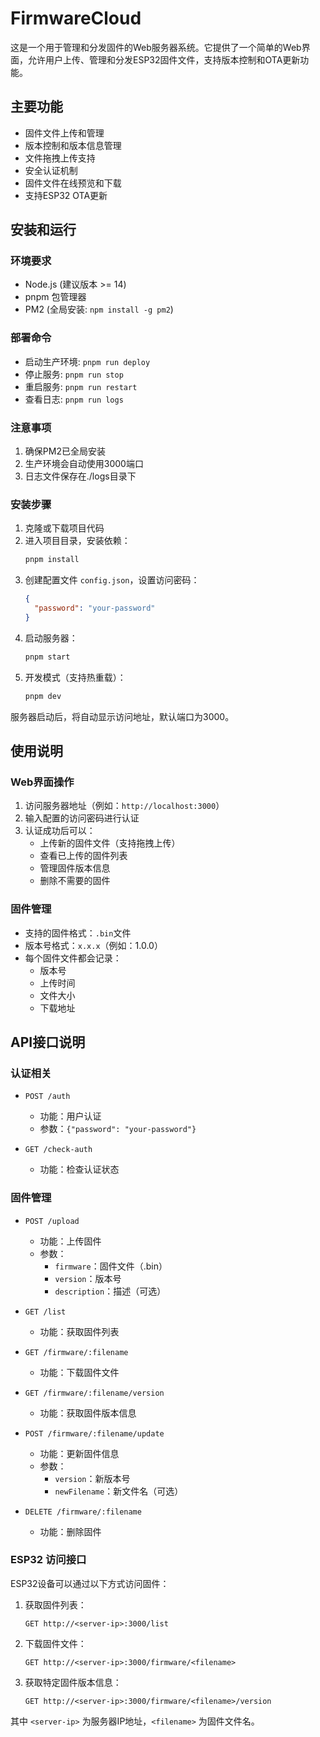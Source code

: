 # FirmwareCloud

这是一个用于管理和分发固件的Web服务器系统。它提供了一个简单的Web界面，允许用户上传、管理和分发ESP32固件文件，支持版本控制和OTA更新功能。

## 主要功能

- 固件文件上传和管理
- 版本控制和版本信息管理
- 文件拖拽上传支持
- 安全认证机制
- 固件文件在线预览和下载
- 支持ESP32 OTA更新

## 安装和运行

### 环境要求

- Node.js (建议版本 >= 14)
- pnpm 包管理器
- PM2 (全局安装: `npm install -g pm2`)

### 部署命令

- 启动生产环境: `pnpm run deploy`
- 停止服务: `pnpm run stop`
- 重启服务: `pnpm run restart`
- 查看日志: `pnpm run logs`

### 注意事项
1. 确保PM2已全局安装
2. 生产环境会自动使用3000端口
3. 日志文件保存在./logs目录下

### 安装步骤

1. 克隆或下载项目代码
2. 进入项目目录，安装依赖：
   ```bash
   pnpm install
   ```
3. 创建配置文件 `config.json`，设置访问密码：
   ```json
   {
     "password": "your-password"
   }
   ```
4. 启动服务器：
   ```bash
   pnpm start
   ```
5. 开发模式（支持热重载）：
   ```bash
   pnpm dev
   ```

服务器启动后，将自动显示访问地址，默认端口为3000。

## 使用说明

### Web界面操作

1. 访问服务器地址（例如：`http://localhost:3000`）
2. 输入配置的访问密码进行认证
3. 认证成功后可以：
   - 上传新的固件文件（支持拖拽上传）
   - 查看已上传的固件列表
   - 管理固件版本信息
   - 删除不需要的固件

### 固件管理

- 支持的固件格式：`.bin`文件
- 版本号格式：`x.x.x`（例如：1.0.0）
- 每个固件文件都会记录：
  - 版本号
  - 上传时间
  - 文件大小
  - 下载地址

## API接口说明

### 认证相关

- `POST /auth`
  - 功能：用户认证
  - 参数：`{"password": "your-password"}`

- `GET /check-auth`
  - 功能：检查认证状态

### 固件管理

- `POST /upload`
  - 功能：上传固件
  - 参数：
    - `firmware`：固件文件（.bin）
    - `version`：版本号
    - `description`：描述（可选）

- `GET /list`
  - 功能：获取固件列表

- `GET /firmware/:filename`
  - 功能：下载固件文件

- `GET /firmware/:filename/version`
  - 功能：获取固件版本信息

- `POST /firmware/:filename/update`
  - 功能：更新固件信息
  - 参数：
    - `version`：新版本号
    - `newFilename`：新文件名（可选）

- `DELETE /firmware/:filename`
  - 功能：删除固件

### ESP32 访问接口

 ESP32设备可以通过以下方式访问固件：

1. 获取固件列表：
   ```
   GET http://<server-ip>:3000/list
   ```

2. 下载固件文件：
   ```
   GET http://<server-ip>:3000/firmware/<filename>
   ```

3. 获取特定固件版本信息：
   ```
   GET http://<server-ip>:3000/firmware/<filename>/version
   ```

其中 `<server-ip>` 为服务器IP地址，`<filename>` 为固件文件名。
